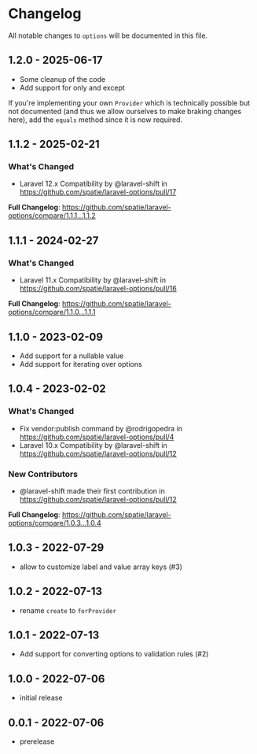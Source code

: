 # Changelog

All notable changes to `options` will be documented in this file.

## 1.2.0 - 2025-06-17

- Some cleanup of the code
- Add support for only and except

If you're implementing your own `Provider` which is technically possible but not documented (and thus we allow ourselves to make braking changes here), add the `equals` method since it is now required.

## 1.1.2 - 2025-02-21

### What's Changed

* Laravel 12.x Compatibility by @laravel-shift in https://github.com/spatie/laravel-options/pull/17

**Full Changelog**: https://github.com/spatie/laravel-options/compare/1.1.1...1.1.2

## 1.1.1 - 2024-02-27

### What's Changed

* Laravel 11.x Compatibility by @laravel-shift in https://github.com/spatie/laravel-options/pull/16

**Full Changelog**: https://github.com/spatie/laravel-options/compare/1.1.0...1.1.1

## 1.1.0 - 2023-02-09

- Add support for a nullable value
- Add support for iterating over options

## 1.0.4 - 2023-02-02

### What's Changed

- Fix vendor:publish command by @rodrigopedra in https://github.com/spatie/laravel-options/pull/4
- Laravel 10.x Compatibility by @laravel-shift in https://github.com/spatie/laravel-options/pull/12

### New Contributors

- @laravel-shift made their first contribution in https://github.com/spatie/laravel-options/pull/12

**Full Changelog**: https://github.com/spatie/laravel-options/compare/1.0.3...1.0.4

## 1.0.3 - 2022-07-29

- allow to customize label and value array keys (#3)

## 1.0.2 - 2022-07-13

- rename `create` to `forProvider`

## 1.0.1 - 2022-07-13

- Add support for converting options to validation rules (#2)

## 1.0.0 - 2022-07-06

- initial release

## 0.0.1 - 2022-07-06

- prerelease
